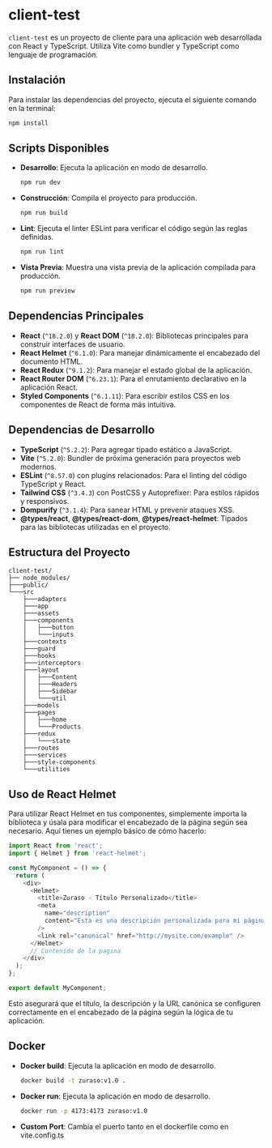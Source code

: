 # client-test

`client-test` es un proyecto de cliente para una aplicación web desarrollada con React y TypeScript. Utiliza Vite como bundler y TypeScript como lenguaje de programación.

## Instalación

Para instalar las dependencias del proyecto, ejecuta el siguiente comando en la terminal:

```bash
npm install
```

## Scripts Disponibles

- **Desarrollo**: Ejecuta la aplicación en modo de desarrollo.

  ```bash
  npm run dev
  ```

- **Construcción**: Compila el proyecto para producción.

  ```bash
  npm run build
  ```

- **Lint**: Ejecuta el linter ESLint para verificar el código según las reglas definidas.

  ```bash
  npm run lint
  ```

- **Vista Previa**: Muestra una vista previa de la aplicación compilada para producción.
  ```bash
  npm run preview
  ```

## Dependencias Principales

- **React** (`^18.2.0`) y **React DOM** (`^18.2.0`): Bibliotecas principales para construir interfaces de usuario.
- **React Helmet** (`^6.1.0`): Para manejar dinámicamente el encabezado del documento HTML.
- **React Redux** (`^9.1.2`): Para manejar el estado global de la aplicación.
- **React Router DOM** (`^6.23.1`): Para el enrutamiento declarativo en la aplicación React.
- **Styled Components** (`^6.1.11`): Para escribir estilos CSS en los componentes de React de forma más intuitiva.

## Dependencias de Desarrollo

- **TypeScript** (`^5.2.2`): Para agregar tipado estático a JavaScript.
- **Vite** (`^5.2.0`): Bundler de próxima generación para proyectos web modernos.
- **ESLint** (`^8.57.0`) con plugins relacionados: Para el linting del código TypeScript y React.
- **Tailwind CSS** (`^3.4.3`) con PostCSS y Autoprefixer: Para estilos rápidos y responsivos.
- **Dompurify** (`^3.1.4`): Para sanear HTML y prevenir ataques XSS.
- **@types/react**, **@types/react-dom**, **@types/react-helmet**: Tipados para las bibliotecas utilizadas en el proyecto.

## Estructura del Proyecto

```
client-test/
├── node_modules/
├───public/
└───src
    ├───adapters
    ├───app
    ├───assets
    ├───components
    │   ├───button
    │   └───inputs
    ├───contexts
    ├───guard
    ├───hooks
    ├───interceptors
    ├───layout
    │   ├───Content
    │   ├───Headers
    │   ├───Sidebar
    │   └───util
    ├───models
    ├───pages
    │   ├───home
    │   └───Products
    ├───redux
    │   └───state
    ├───routes
    ├───services
    ├───style-components
    └───utilities
```

## Uso de React Helmet

Para utilizar React Helmet en tus componentes, simplemente importa la biblioteca y úsala para modificar el encabezado de la página según sea necesario. Aquí tienes un ejemplo básico de cómo hacerlo:

```javascript
import React from 'react';
import { Helmet } from 'react-helmet';

const MyComponent = () => {
  return (
    <div>
      <Helmet>
        <title>Zuraso - Título Personalizado</title>
        <meta
          name="description"
          content="Esta es una descripción personalizada para mi página."
        />
        <link rel="canonical" href="http://mysite.com/example" />
      </Helmet>
      // Contenido de la pagina
    </div>
  );
};

export default MyComponent;
```

Esto asegurará que el título, la descripción y la URL canónica se configuren correctamente en el encabezado de la página según la lógica de tu aplicación.

## Docker

- **Docker build**: Ejecuta la aplicación en modo de desarrollo.

  ```bash
  docker build -t zuraso:v1.0 .
  ```

- **Docker run**: Ejecuta la aplicación en modo de desarrollo.
  ```bash
  docker run -p 4173:4173 zuraso:v1.0
  ```

- **Custom Port**: Cambia el puerto tanto en el dockerfile como en vite.config.ts
